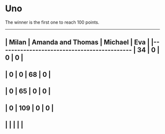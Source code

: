 # Uno

The winner is the first one to reach 100 points.

---------------------------------------------
| Milan | Amanda and Thomas | Michael | Eva |
|--------------------------------------------
|  34   |         0         |   0     |  0  |
---------------------------------------------
|  0    |         0         |   68    |  0  |
---------------------------------------------
|  0    |         65        |   0     |  0  |
---------------------------------------------
|  0    |         109       |   0     |  0  |
---------------------------------------------
|       |                   |         |     |
---------------------------------------------
